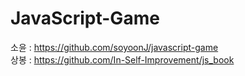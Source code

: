 # JavaScript-Game

소윤 : https://github.com/soyoonJ/javascript-game
<br/>
상봉 : https://github.com/In-Self-Improvement/js_book
